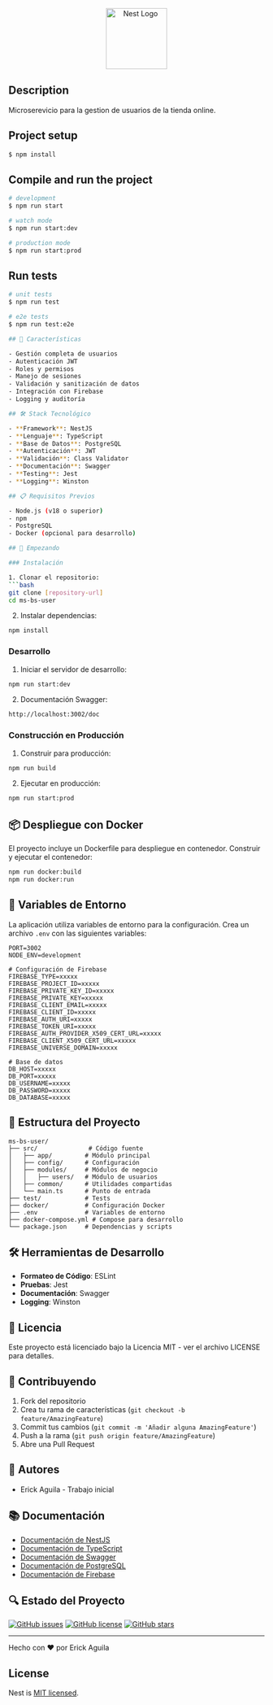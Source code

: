 <p align="center">
  <a href="http://nestjs.com/" target="blank"><img src="https://nestjs.com/img/logo-small.svg" width="120" alt="Nest Logo" /></a>
</p>

[circleci-image]: https://img.shields.io/circleci/build/github/nestjs/nest/master?token=abc123def456
[circleci-url]: https://circleci.com/gh/nestjs/nest


## Description

Microserevicio para la gestion de usuarios de la tienda online.

## Project setup

```bash
$ npm install
```

## Compile and run the project

```bash
# development
$ npm run start

# watch mode
$ npm run start:dev

# production mode
$ npm run start:prod
```

## Run tests

```bash
# unit tests
$ npm run test

# e2e tests
$ npm run test:e2e

## 🚀 Características

- Gestión completa de usuarios
- Autenticación JWT
- Roles y permisos
- Manejo de sesiones
- Validación y sanitización de datos
- Integración con Firebase
- Logging y auditoría

## 🛠️ Stack Tecnológico

- **Framework**: NestJS
- **Lenguaje**: TypeScript
- **Base de Datos**: PostgreSQL
- **Autenticación**: JWT
- **Validación**: Class Validator
- **Documentación**: Swagger
- **Testing**: Jest
- **Logging**: Winston

## 📋 Requisitos Previos

- Node.js (v18 o superior)
- npm
- PostgreSQL
- Docker (opcional para desarrollo)

## 🚀 Empezando

### Instalación

1. Clonar el repositorio:
```bash
git clone [repository-url]
cd ms-bs-user
```

2. Instalar dependencias:
```bash
npm install
```

### Desarrollo

1. Iniciar el servidor de desarrollo:
```bash
npm run start:dev
```

2. Documentación Swagger:
```bash
http://localhost:3002/doc
```

### Construcción en Producción

1. Construir para producción:
```bash
npm run build
```

2. Ejecutar en producción:
```bash
npm run start:prod
```

## 📦 Despliegue con Docker

El proyecto incluye un Dockerfile para despliegue en contenedor. Construir y ejecutar el contenedor:

```bash
npm run docker:build
npm run docker:run
```

## 🔐 Variables de Entorno

La aplicación utiliza variables de entorno para la configuración. Crea un archivo `.env` con las siguientes variables:

```env
PORT=3002
NODE_ENV=development

# Configuración de Firebase
FIREBASE_TYPE=xxxxx
FIREBASE_PROJECT_ID=xxxxx
FIREBASE_PRIVATE_KEY_ID=xxxxx
FIREBASE_PRIVATE_KEY=xxxxx
FIREBASE_CLIENT_EMAIL=xxxxx
FIREBASE_CLIENT_ID=xxxxx
FIREBASE_AUTH_URI=xxxxx
FIREBASE_TOKEN_URI=xxxxx
FIREBASE_AUTH_PROVIDER_X509_CERT_URL=xxxxx
FIREBASE_CLIENT_X509_CERT_URL=xxxxx
FIREBASE_UNIVERSE_DOMAIN=xxxxx

# Base de datos
DB_HOST=xxxxx
DB_PORT=xxxxx
DB_USERNAME=xxxxx
DB_PASSWORD=xxxxx
DB_DATABASE=xxxxx
```

## 📝 Estructura del Proyecto

```
ms-bs-user/
├── src/              # Código fuente
│   ├── app/         # Módulo principal
│   ├── config/      # Configuración
│   ├── modules/     # Módulos de negocio
│   │   ├── users/   # Módulo de usuarios
│   ├── common/      # Utilidades compartidas
│   └── main.ts      # Punto de entrada
├── test/            # Tests
├── docker/          # Configuración Docker
├── .env             # Variables de entorno
├── docker-compose.yml # Compose para desarrollo
└── package.json     # Dependencias y scripts
```

## 🛠️ Herramientas de Desarrollo

- **Formateo de Código**: ESLint
- **Pruebas**: Jest
- **Documentación**: Swagger
- **Logging**: Winston

## 📝 Licencia

Este proyecto está licenciado bajo la Licencia MIT - ver el archivo LICENSE para detalles.

## 🤝 Contribuyendo

1. Fork del repositorio
2. Crea tu rama de características (`git checkout -b feature/AmazingFeature`)
3. Commit tus cambios (`git commit -m 'Añadir alguna AmazingFeature'`)
4. Push a la rama (`git push origin feature/AmazingFeature`)
5. Abre una Pull Request

## 👥 Autores

- Erick Aguila - Trabajo inicial

## 📚 Documentación

- [Documentación de NestJS](https://docs.nestjs.com)
- [Documentación de TypeScript](https://www.typescriptlang.org/docs)
- [Documentación de Swagger](https://swagger.io/docs)
- [Documentación de PostgreSQL](https://www.postgresql.org/docs)
- [Documentación de Firebase](https://firebase.google.com/docs)

## 🔍 Estado del Proyecto

[![GitHub issues](https://img.shields.io/github/issues/yourusername/ms-bs-user)](https://github.com/yourusername/ms-bs-user/issues)
[![GitHub license](https://img.shields.io/github/license/yourusername/ms-bs-user)](https://github.com/yourusername/ms-bs-user/blob/main/LICENSE)
[![GitHub stars](https://img.shields.io/github/stars/yourusername/ms-bs-user)](https://github.com/yourusername/ms-bs-user/stargazers)

---

Hecho con ❤️ por Erick Aguila

## License

Nest is [MIT licensed](https://github.com/nestjs/nest/blob/master/LICENSE).
